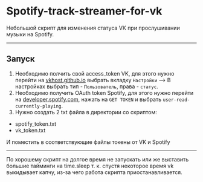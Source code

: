 # Spotify-track-streamer-for-vk
Небольшой скрипт для изменения статуса VK при прослушивании музыки на Spotify.

____
## Запуск
1. Необходимо полчить свой access_token VK, для этого нужно перейти на [vkhost.github.io](https://vkhost.github.io/) выбрать вкладку `Настройки` --> В настройках выбрать тип - `Пользователь`, права - `статус`.
2. Необходимо получить OAuth token Spotify, для этого нужно перейти на [developer.spotify.com](https://developer.spotify.com/console/get-users-currently-playing-track/), нажать на `GET TOKEN` и выбрать `user-read-currently-playing`.
3. Нужно создать 2 txt файла в директории со скриптом:
- spotify_token.txt
- vk_token.txt

И поместить в соответствующие файлы токены от VK и Spotify
____

По хорошему скрипт на долгое время не запускать или же выставить большие тайминги на time.sleep т. к. спустя некоторое время vk выкидывает капчу, из-за чего работа скрипта приостанавливается.
